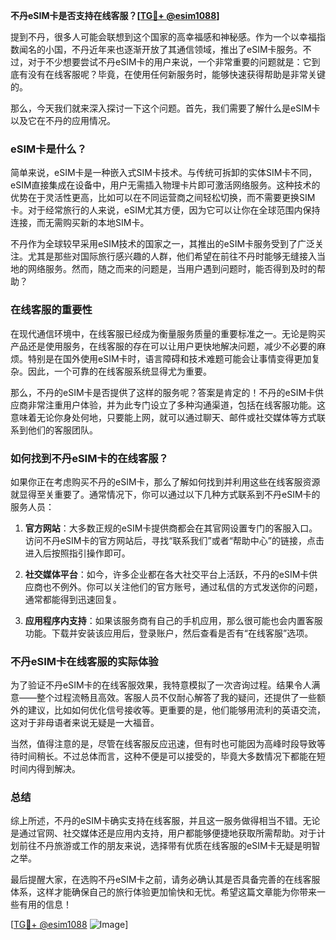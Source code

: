 **不丹eSIM卡是否支持在线客服？[[TG💪+ @esim1088](https://t.me/s/esim1088)]**

提到不丹，很多人可能会联想到这个国家的高幸福感和神秘感。作为一个以幸福指数闻名的小国，不丹近年来也逐渐开放了其通信领域，推出了eSIM卡服务。不过，对于不少想要尝试不丹eSIM卡的用户来说，一个非常重要的问题就是：它到底有没有在线客服呢？毕竟，在使用任何新服务时，能够快速获得帮助是非常关键的。

那么，今天我们就来深入探讨一下这个问题。首先，我们需要了解什么是eSIM卡以及它在不丹的应用情况。

### eSIM卡是什么？

简单来说，eSIM卡是一种嵌入式SIM卡技术。与传统可拆卸的实体SIM卡不同，eSIM直接集成在设备中，用户无需插入物理卡片即可激活网络服务。这种技术的优势在于灵活性更高，比如可以在不同运营商之间轻松切换，而不需要更换SIM卡。对于经常旅行的人来说，eSIM尤其方便，因为它可以让你在全球范围内保持连接，而无需购买新的本地SIM卡。

不丹作为全球较早采用eSIM技术的国家之一，其推出的eSIM卡服务受到了广泛关注。尤其是那些对国际旅行感兴趣的人群，他们希望在前往不丹时能够无缝接入当地的网络服务。然而，随之而来的问题是，当用户遇到问题时，能否得到及时的帮助？

### 在线客服的重要性

在现代通信环境中，在线客服已经成为衡量服务质量的重要标准之一。无论是购买产品还是使用服务，在线客服的存在可以让用户更快地解决问题，减少不必要的麻烦。特别是在国外使用eSIM卡时，语言障碍和技术难题可能会让事情变得更加复杂。因此，一个可靠的在线客服系统显得尤为重要。

那么，不丹的eSIM卡是否提供了这样的服务呢？答案是肯定的！不丹的eSIM卡供应商非常注重用户体验，并为此专门设立了多种沟通渠道，包括在线客服功能。这意味着无论你身处何地，只要能上网，就可以通过聊天、邮件或社交媒体等方式联系到他们的客服团队。

### 如何找到不丹eSIM卡的在线客服？

如果你正在考虑购买不丹的eSIM卡，那么了解如何找到并利用这些在线客服资源就显得至关重要了。通常情况下，你可以通过以下几种方式联系到不丹eSIM卡的服务人员：

1. **官方网站**：大多数正规的eSIM卡提供商都会在其官网设置专门的客服入口。访问不丹eSIM卡的官方网站后，寻找“联系我们”或者“帮助中心”的链接，点击进入后按照指引操作即可。
   
2. **社交媒体平台**：如今，许多企业都在各大社交平台上活跃，不丹的eSIM卡供应商也不例外。你可以关注他们的官方账号，通过私信的方式发送你的问题，通常都能得到迅速回复。

3. **应用程序内支持**：如果该服务商有自己的手机应用，那么很可能也会内置客服功能。下载并安装该应用后，登录账户，然后查看是否有“在线客服”选项。

### 不丹eSIM卡在线客服的实际体验

为了验证不丹eSIM卡的在线客服效果，我特意模拟了一次咨询过程。结果令人满意——整个过程流畅且高效。客服人员不仅耐心解答了我的疑问，还提供了一些额外的建议，比如如何优化信号接收等。更重要的是，他们能够用流利的英语交流，这对于非母语者来说无疑是一大福音。

当然，值得注意的是，尽管在线客服反应迅速，但有时也可能因为高峰时段导致等待时间稍长。不过总体而言，这种不便是可以接受的，毕竟大多数情况下都能在短时间内得到解决。

### 总结

综上所述，不丹的eSIM卡确实支持在线客服，并且这一服务做得相当不错。无论是通过官网、社交媒体还是应用内支持，用户都能够便捷地获取所需帮助。对于计划前往不丹旅游或工作的朋友来说，选择带有优质在线客服的eSIM卡无疑是明智之举。

最后提醒大家，在选购不丹eSIM卡之前，请务必确认其是否具备完善的在线客服体系，这样才能确保自己的旅行体验更加愉快和无忧。希望这篇文章能为你带来一些有用的信息！

[[TG💪+ @esim1088](https://t.me/s/esim1088) ![Image](https://i.postimg.cc/4NQfJmqS/Snipaste-2025-05-13-00-14-12.png)]